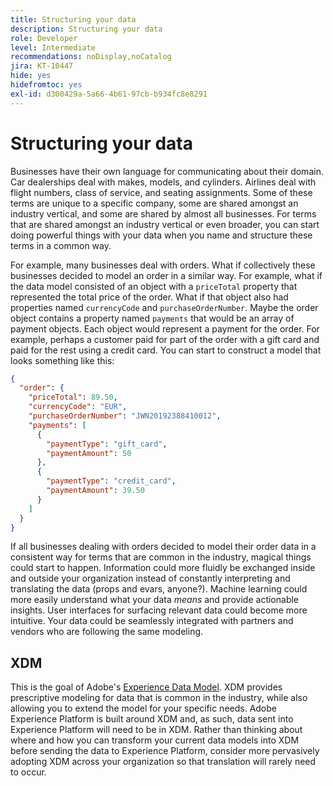```yaml
---
title: Structuring your data
description: Structuring your data
role: Developer
level: Intermediate
recommendations: noDisplay,noCatalog
jira: KT-10447
hide: yes
hidefromtoc: yes
exl-id: d300429a-5a66-4b61-97cb-b934fc8e8291
---
```

# Structuring your data

Businesses have their own language for communicating about their domain. Car dealerships deal with makes, models, and cylinders. Airlines deal with flight numbers, class of service, and seating assignments. Some of these terms are unique to a specific company, some are shared amongst an industry vertical, and some are shared by almost all businesses. For terms that are shared amongst an industry vertical or even broader, you can start doing powerful things with your data when you name and structure these terms in a common way.

For example, many businesses deal with orders. What if collectively these businesses decided to model an order in a similar way. For example, what if the data model consisted of an object with a `priceTotal` property that represented the total price of the order. What if that object also had properties named `currencyCode` and `purchaseOrderNumber`. Maybe the order object contains a property named `payments` that would be an array of payment objects. Each object would represent a payment for the order. For example, perhaps a customer paid for part of the order with a gift card and paid for the rest using a credit card. You can start to construct a model that looks something like this:

```json
{
  "order": {
    "priceTotal": 89.50,
    "currencyCode": "EUR",
    "purchaseOrderNumber": "JWN20192388410012",
    "payments": [
      {
        "paymentType": "gift_card",
        "paymentAmount": 50
      },
      {
        "paymentType": "credit_card",
        "paymentAmount": 39.50
      }
    ]
  }
}
```

If all businesses dealing with orders decided to model their order data in a consistent way for terms that are common in the industry, magical things could start to happen. Information could more fluidly be exchanged inside and outside your organization instead of constantly interpreting and translating the data (props and evars, anyone?). Machine learning could more easily understand what your data _means_ and provide actionable insights. User interfaces for surfacing relevant data could become more intuitive. Your data could be seamlessly integrated with partners and vendors who are following the same modeling.

## XDM

This is the goal of Adobe's [Experience Data Model](https://business.adobe.com/products/experience-platform/experience-data-model.html). XDM provides prescriptive modeling for data that is common in the industry, while also allowing you to extend the model for your specific needs. Adobe Experience Platform is built around XDM and, as such, data sent into Experience Platform will need to be in XDM. Rather than thinking about where and how you can transform your current data models into XDM before sending the data to Experience Platform, consider more pervasively adopting XDM across your organization so that translation will rarely need to occur.
